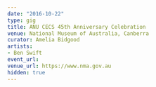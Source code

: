 ```yaml
---
date: "2016-10-22"
type: gig
title: ANU CECS 45th Anniversary Celebration
venue: National Museum of Australia, Canberra
curator: Amelia Bidgood
artists:
- Ben Swift
event_url:
venue_url: https://www.nma.gov.au
hidden: true
---
```

